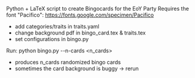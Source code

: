 Python + LaTeX script to create Bingocards for the EoY Party
Requires the font "Pacifico": https://fonts.google.com/specimen/Pacifico


- add categories/traits in traits.yaml
- change background pdf in bingo_card.tex & traits.tex
- set configurations in bingo.py

Run: python bingo.py --n-cards <n_cards>
- produces n_cards randomized bingo cards
- sometimes the card background is buggy -> rerun
